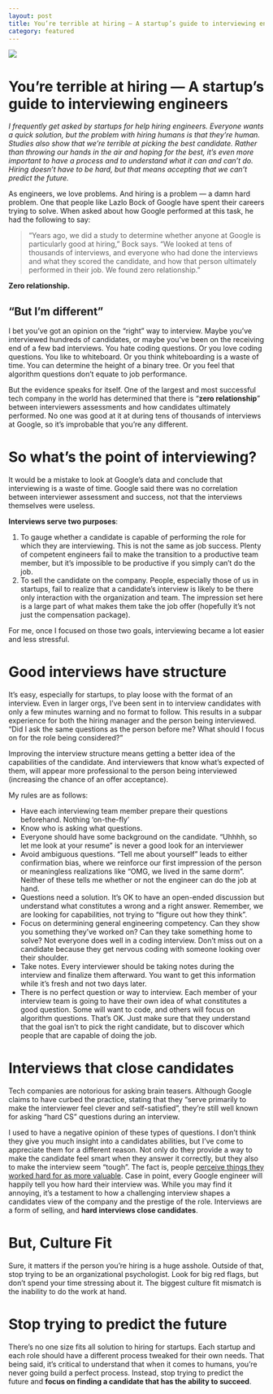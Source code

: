 ```yaml
---
layout: post
title: You’re terrible at hiring — A startup’s guide to interviewing engineers
category: featured
---
```


![](https://miro.medium.com/max/1400/1*H5WioiSz2kUUbLwfmKLhhw.png)

You’re terrible at hiring — A startup’s guide to interviewing engineers
=======================================================================

_I frequently get asked by startups for help hiring engineers. Everyone wants a quick solution, but the problem with hiring humans is that they’re human. Studies also show that we’re terrible at picking the best candidate. Rather than throwing our hands in the air and hoping for the best, it’s even more important to have a process and to understand what it can and can’t do. Hiring doesn’t have to be hard, but that means accepting that we can’t predict the future._

As engineers, we love problems. And hiring is a problem — a damn hard problem. One that people like Lazlo Bock of Google have spent their careers trying to solve. When asked about how Google performed at this task, he had the following to say:

> “Years ago, we did a study to determine whether anyone at Google is particularly good at hiring,” Bock says. “We looked at tens of thousands of interviews, and everyone who had done the interviews and what they scored the candidate, and how that person ultimately performed in their job. We found zero relationship.”

**Zero relationship.**

“But I’m different”
-------------------

I bet you’ve got an opinion on the “right” way to interview. Maybe you’ve interviewed hundreds of candidates, or maybe you’ve been on the receiving end of a few bad interviews. You hate coding questions. Or you love coding questions. You like to whiteboard. Or you think whiteboarding is a waste of time. You can determine the height of a binary tree. Or you feel that algorithm questions don’t equate to job performance.

But the evidence speaks for itself. One of the largest and most successful tech company in the world has determined that there is “**zero relationship**” between interviewers assessments and how candidates ultimately performed. No one was good at it at during tens of thousands of interviews at Google, so it’s improbable that you’re any different.

So what’s the point of interviewing?
====================================

It would be a mistake to look at Google’s data and conclude that interviewing is a waste of time. Google said there was no correlation between interviewer assessment and success, not that the interviews themselves were useless.

**Interviews serve two purposes**:

1.  To gauge whether a candidate is capable of performing the role for which they are interviewing. This is not the same as job success. Plenty of competent engineers fail to make the transition to a productive team member, but it’s impossible to be productive if you simply can’t do the job.
2.  To sell the candidate on the company. People, especially those of us in startups, fail to realize that a candidate’s interview is likely to be there only interaction with the organization and team. The impression set here is a large part of what makes them take the job offer (hopefully it’s not just the compensation package).

For me, once I focused on those two goals, interviewing became a lot easier and less stressful.

Good interviews have structure
==============================

It’s easy, especially for startups, to play loose with the format of an interview. Even in larger orgs, I’ve been sent in to interview candidates with only a few minutes warning and no format to follow. This results in a subpar experience for both the hiring manager and the person being interviewed. “Did I ask the same questions as the person before me? What should I focus on for the role being considered?”

Improving the interview structure means getting a better idea of the capabilities of the candidate. And interviewers that know what’s expected of them, will appear more professional to the person being interviewed (increasing the chance of an offer acceptance).

My rules are as follows:

*   Have each interviewing team member prepare their questions beforehand. Nothing ‘on-the-fly’
*   Know who is asking what questions.
*   Everyone should have some background on the candidate. “Uhhhh, so let me look at your resume” is never a good look for an interviewer
*   Avoid ambiguous questions. “Tell me about yourself” leads to either confirmation bias, where we reinforce our first impression of the person or meaningless realizations like “OMG, we lived in the same dorm”. Neither of these tells me whether or not the engineer can do the job at hand.
*   Questions need a solution. It’s OK to have an open-ended discussion but understand what constitutes a wrong and a right answer. Remember, we are looking for capabilities, not trying to “figure out how they think”.
*   Focus on determining general engineering competency. Can they show you something they’ve worked on? Can they take something home to solve? Not everyone does well in a coding interview. Don’t miss out on a candidate because they get nervous coding with someone looking over their shoulder.
*   Take notes. Every interviewer should be taking notes during the interview and finalize them afterward. You want to get this information while it’s fresh and not two days later.
*   There is no perfect question or way to interview. Each member of your interview team is going to have their own idea of what constitutes a good question. Some will want to code, and others will focus on algorithm questions. That’s OK. Just make sure that they understand that the goal isn’t to pick the right candidate, but to discover which people that are capable of doing the job.

Interviews that close candidates
================================

Tech companies are notorious for asking brain teasers. Although Google claims to have curbed the practice, stating that they “serve primarily to make the interviewer feel clever and self-satisfied”, they’re still well known for asking “hard CS” questions during an interview.

I used to have a negative opinion of these types of questions. I don’t think they give you much insight into a candidates abilities, but I’ve come to appreciate them for a different reason. Not only do they provide a way to make the candidate feel smart when they answer it correctly, but they also to make the interview seem “tough”. The fact is, people [perceive things they worked hard for as more valuable](https://www.psychologicalscience.org/news/releases/shared-pain-brings-people-together.html). Case in point, every Google engineer will happily tell you how hard their interview was. While you may find it annoying, it’s a testament to how a challenging interview shapes a candidates view of the company and the prestige of the role. Interviews are a form of selling, and **hard interviews close candidates**.

But, Culture Fit
================

Sure, it matters if the person you’re hiring is a huge asshole. Outside of that, stop trying to be an organizational psychologist. Look for big red flags, but don’t spend your time stressing about it. The biggest culture fit mismatch is the inability to do the work at hand.

Stop trying to predict the future
=================================

There’s no one size fits all solution to hiring for startups. Each startup and each role should have a different process tweaked for their own needs. That being said, it’s critical to understand that when it comes to humans, you’re never going build a perfect process. Instead, stop trying to predict the future and **focus on finding a candidate that has the ability to succeed**.
